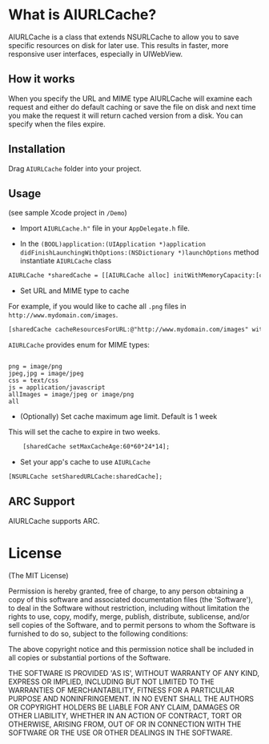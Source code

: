 # What is AIURLCache?

AIURLCache is a class that extends NSURLCache to allow you to save specific resources on disk for later use. This results in
faster, more responsive user interfaces, especially in UIWebView.

## How it works 

When you specify the URL and MIME type AIURLCache will examine each request and either do default caching or save the file on disk
and next time you make the request it will return cached version from a disk. You can specify when the files expire. 

## Installation

Drag ```AIURLCache``` folder into your project. 

## Usage

(see sample Xcode project in ```/Demo```)

* Import ```AIURLCache.h"``` file in your ```AppDelegate.h``` file.

* In the ```(BOOL)application:(UIApplication *)application didFinishLaunchingWithOptions:(NSDictionary *)launchOptions``` method 
instantiate ```AIURLCache``` class

```html
AIURLCache *sharedCache = [[AIURLCache alloc] initWithMemoryCapacity:[capacityInBytes] diskCapacity: [capacityInBytes] diskPath:@"[directoryName]"];
```

* Set URL and MIME type to cache

For example, if you would like to cache all ```.png``` files in ```http://www.mydomain.com/images```. 

```html
[sharedCache cacheResourcesForURL:@"http://www.mydomain.com/images" withMIMEType:png];
```

```AIURLCache``` provides enum for MIME types: 
```

png = image/png
jpeg,jpg = image/jpeg
css = text/css
js = application/javascript
allImages = image/jpeg or image/png 
all
```

* (Optionally) Set cache maximum age limit. Default is 1 week

This will set the cache to expire in two weeks. 
```html
    [sharedCache setMaxCacheAge:60*60*24*14];
```

* Set your app's cache to use ```AIURLCache```

```html
[NSURLCache setSharedURLCache:sharedCache];
```

## ARC Support

AIURLCache supports ARC. 

# License

(The MIT License)

Permission is hereby granted, free of charge, to any person obtaining
a copy of this software and associated documentation files (the
'Software'), to deal in the Software without restriction, including
without limitation the rights to use, copy, modify, merge, publish,
distribute, sublicense, and/or sell copies of the Software, and to
permit persons to whom the Software is furnished to do so, subject to
the following conditions:

The above copyright notice and this permission notice shall be
included in all copies or substantial portions of the Software.

THE SOFTWARE IS PROVIDED 'AS IS', WITHOUT WARRANTY OF ANY KIND,
EXPRESS OR IMPLIED, INCLUDING BUT NOT LIMITED TO THE WARRANTIES OF
MERCHANTABILITY, FITNESS FOR A PARTICULAR PURPOSE AND NONINFRINGEMENT.
IN NO EVENT SHALL THE AUTHORS OR COPYRIGHT HOLDERS BE LIABLE FOR ANY
CLAIM, DAMAGES OR OTHER LIABILITY, WHETHER IN AN ACTION OF CONTRACT,
TORT OR OTHERWISE, ARISING FROM, OUT OF OR IN CONNECTION WITH THE
SOFTWARE OR THE USE OR OTHER DEALINGS IN THE SOFTWARE.